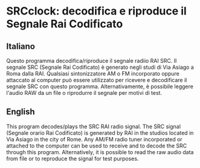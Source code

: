 # SRCclock: decodifica e riproduce il Segnale Rai Codificato

## Italiano

Questo programma decodifica/riproduce il segnale radiio RAI SRC.
Il segnale SRC (Segnale Rai Codificato) è generato negli studi di Via Asiago a Roma dalla RAI.
Qualsiasi sintonizzatore AM o FM incorporato oppure attaccato al computer può essere utilizzato per ricevere e decodificare il segnale SRC con questo programma.
Alternativamente, è possibile leggere l'audio RAW da un file o riprodurre il segnale per motivi di test.

## English

This program decodes/plays the SRC RAI radio signal.
The SRC signal (Segnale orario Rai Codificato) is generated by RAI in the studios located in Via Asiago in the city of Rome.
Any AM/FM radio tuner incorporated or attached to the computer can be used to receive and to decode the SRC through this program.
Alternatively, it is possible to read the raw audio data from file or to reproduce the signal for test purposes.
